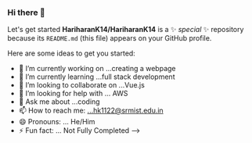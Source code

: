 ### Hi there 👋

Let's get started
**HariharanK14/HariharanK14** is a ✨ _special_ ✨ repository because its `README.md` (this file) appears on your GitHub profile.

Here are some ideas to get you started:

- 🔭 I’m currently working on ...creating a webpage 
- 🌱 I’m currently learning ...full stack development
- 👯 I’m looking to collaborate on ...Vue.js
- 🤔 I’m looking for help with ... AWS
- 💬 Ask me about ...coding
- 📫 How to reach me: ...hk1122@srmist.edu.in
- 😄 Pronouns: ... He/Him
- ⚡ Fun fact: ... Not Fully Completed
-->
